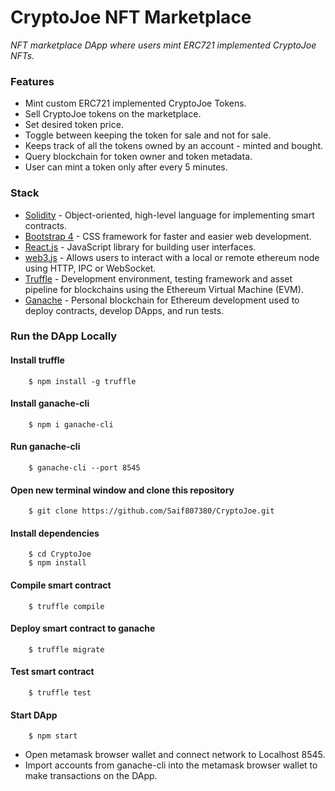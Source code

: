 # CryptoJoe NFT Marketplace
<i>NFT marketplace DApp where users mint ERC721 implemented CryptoJoe NFTs.</i>

### Features
- Mint custom ERC721 implemented CryptoJoe Tokens.
- Sell CryptoJoe tokens on the marketplace.
- Set desired token price.
- Toggle between keeping the token for sale and not for sale.
- Keeps track of all the tokens owned by an account - minted and bought.
- Query blockchain for token owner and token metadata.
- User can mint a token only after every 5 minutes.

### Stack
- [Solidity](https://docs.soliditylang.org/en/v0.7.6/) - Object-oriented, high-level language for implementing smart contracts.
- [Bootstrap 4](https://getbootstrap.com/) - CSS framework for faster and easier web development.
- [React.js](https://reactjs.org/) - JavaScript library for building user interfaces.
- [web3.js](https://web3js.readthedocs.io/en/v1.3.4/) - Allows users to interact with a local or remote ethereum node using HTTP, IPC or WebSocket.
- [Truffle](https://www.trufflesuite.com/truffle) - Development environment, testing framework and asset pipeline for blockchains using the Ethereum Virtual Machine (EVM).
- [Ganache](https://www.trufflesuite.com/ganache) - Personal blockchain for Ethereum development used to deploy contracts, develop DApps, and run tests.

### Run the DApp Locally
#### Install truffle
```
    $ npm install -g truffle
```
#### Install ganache-cli
```
    $ npm i ganache-cli
```
#### Run ganache-cli
```
    $ ganache-cli --port 8545
```
#### Open new terminal window and clone this repository
```
    $ git clone https://github.com/Saif807380/CryptoJoe.git
```
#### Install dependencies
```
    $ cd CryptoJoe
    $ npm install
```
#### Compile smart contract
```
    $ truffle compile
```
#### Deploy smart contract to ganache
```
    $ truffle migrate
```
#### Test smart contract
```
    $ truffle test
```
#### Start DApp
```
    $ npm start
```
- Open metamask browser wallet and connect network to Localhost 8545.
- Import accounts from ganache-cli into the metamask browser wallet to make transactions on the DApp.
